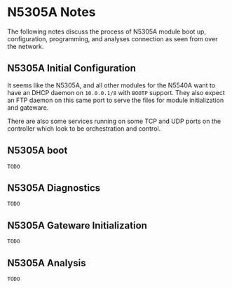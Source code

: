 # N5305A Notes

The following notes discuss the process of N5305A module boot up, configuration, programming, and analyses connection as seen from over the network.

## N5305A Initial Configuration

It seems like the N5305A, and all other modules for the N5540A want to have an DHCP daemon on `10.0.0.1/8` with `BOOTP` support. They also expect an FTP daemon on this same port to serve the files for module initialization and gateware.

There are also some services running on some TCP and UDP ports on the controller which look to be orchestration and control.

## N5305A boot

`TODO`

## N5305A Diagnostics

`TODO`

## N5305A Gateware Initialization

`TODO`

## N5305A Analysis

`TODO`
